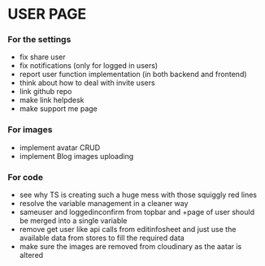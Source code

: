 # USER PAGE

### For the settings

- fix share user
- fix notifications (only for logged in users)
- report user function implementation (in both backend and frontend)
- think about how to deal with invite users
- link github repo
- make link helpdesk
- make support me page

### For images

- implement avatar CRUD
- implement Blog images uploading

### For code

- see why TS is creating such a huge mess with those squiggly red lines
- resolve the variable management in a cleaner way
- sameuser and loggedinconfirm from topbar and +page of user should be merged into a single variable
- remove get user like api calls from editinfosheet and just use the available data from stores to fill the required data
- make sure the images are removed from cloudinary as the aatar is altered
